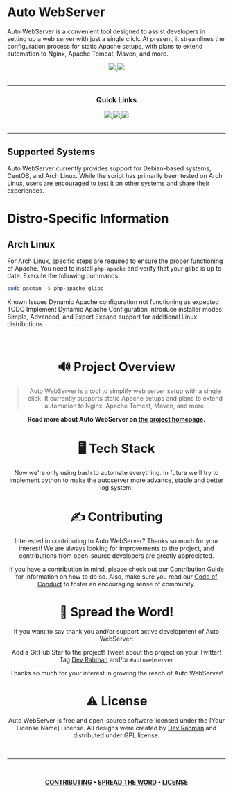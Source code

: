 # Auto WebServer

Auto WebServer is a convenient tool designed to assist developers in setting up a web server with just a single click. At present, it streamlines the configuration process for static Apache setups, with plans to extend automation to Nginx, Apache Tomcat, Maven, and more.
<div align='center'>
  
<a href='https://github.com/devrahmanbd/autowebserver/releases'>
  
<img src='https://img.shields.io/github/v/release/devrahmanbd/autowebserver?color=%23FDD835&label=version&style=for-the-badge'>
  
</a>
  
<a href='https://github.com/devrahmanbd/autowebserver/blob/main/LICENSE'>
  
<img src='https://img.shields.io/github/license/devrahmanbd/autowebserver?style=for-the-badge'>
  
</a>
  
</div>
<br />

---

<div align='center'>
  
### Quick Links
  
<a href='https://devrahmanbd.com/foss'>
  
<img src='https://img.shields.io/badge/devrahmanbd-gray?style=for-the-badge'>
  
</a>
  
<a href='https://github.com/apache/httpd'>
  
<img src='https://img.shields.io/badge/Apache Github-blue?style=for-the-badge'>
  
</a>
  
<a href='https://httpd.apache.org/'>
  
<img src='https://img.shields.io/badge/Apache Wiki-green?style=for-the-badge'>
  
</a>
  
<br />
  
<br />
  
</div>

---

## Supported Systems

Auto WebServer currently provides support for Debian-based systems, CentOS, and Arch Linux. While the script has primarily been tested on Arch Linux, users are encouraged to test it on other systems and share their experiences.

# Distro-Specific Information

## Arch Linux

For Arch Linux, specific steps are required to ensure the proper functioning of Apache. You need to install `php-apache` and verify that your glibc is up to date. Execute the following commands:

```bash
sudo pacman -S php-apache glibc
```

Known Issues
 Dynamic Apache configuration not functioning as expected
TODO
 Implement Dynamic Apache Configuration
 Introduce installer modes: Simple, Advanced, and Expert
 Expand support for additional Linux distributions
<br />
<div align="center">
<br />

# 🔊 Project Overview

> Auto WebServer is a tool to simplify web server setup with a single click. It currently supports static Apache setups and plans to extend automation to Nginx, Apache Tomcat, Maven, and more.

**Read more about Auto WebServer on [the project homepage](https://yourprojecthomepage.com).**

#  🖥️ Tech Stack

Now we're only using bash to automate everything. In future we'll try to implement python to make the autoserver more advance, stable and better log system.

# ✍️ Contributing

Interested in contributing to Auto WebServer? Thanks so much for your interest! We are always looking for improvements to the project, and contributions from open-source developers are greatly appreciated.

If you have a contribution in mind, please check out our [Contribution Guide](https://github.com/devrahmanbd/autowebserver/wiki/Contribution-Guide) for information on how to do so. Also, make sure you read our [Code of Conduct](https://github.com/devrahmanbd/autowebserver/wiki/Code-of-Conduct) to foster an encouraging sense of community.

# 🌟 Spread the Word!

If you want to say thank you and/or support active development of Auto WebServer:

Add a GitHub Star to the project!
Tweet about the project on your Twitter!
Tag [Dev Rahman](https://twitter.com/devrahmanbd) and/or `#autowebserver`
  
Thanks so much for your interest in growing the reach of Auto WebServer!

# ⚠️ License

Auto WebServer is free and open-source software licensed under the [Your License Name] License. All designs were created by [Dev Rahman](https://github.com/devrahmanbd) and distributed under GPL license.

<br />

---

<br />

**[CONTRIBUTING](https://github.com/devrahmanbd/autowebserver#%EF%B8%8F-contributing) • 
[SPREAD THE WORD](https://github.com/devrahmanbd/autowebserver#-spread-the-word) • 
[LICENSE](https://github.com/devrahmanbd/autowebserver#%EF%B8%8F-license)**

</div>
